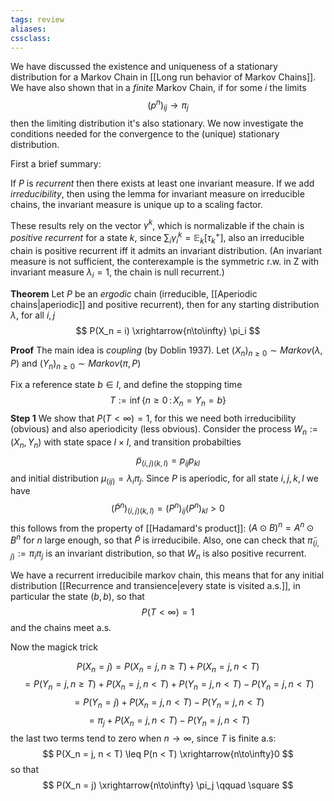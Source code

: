 ```yaml
---
tags: review
aliases:
cssclass:
---
```

 
We have discussed the existence and uniqueness of a stationary distribution for a Markov Chain in [[Long run behavior of Markov Chains]]. We have also shown that in a _finite_ Markov Chain, if for some $i$ the limits
$$
(p^n)_{ij} \to \pi_j
$$
then the limiting distribution it's also stationary. We now investigate the conditions needed for the convergence to the (unique) stationary distribution.

First a brief summary:

If $P$ is _recurrent_ then there exists at least one invariant measure. 
If we add _irreducibility_, then using the lemma for invariant measure on irreducible chains, the invariant measure is unique up to a scaling factor. 

These results rely on the vector $\gamma^k$, which is normalizable if the chain is _positive recurrent_ for a state $k$, since $\sum_{i} \gamma_i^k = \mathbb{E}_k[\tau_k^+]$, also an irreducible chain is positive recurrent iff it admits an invariant distribution. (An invariant measure is not sufficient, the conterexample is the symmetric r.w. in Z with invariant measure $\lambda_i = 1$, the chain is null recurrent.)

**Theorem** Let $P$ be an _ergodic_ chain (irreducible, [[Aperiodic chains|aperiodic]] and positive recurrent), then for any starting distribution $\lambda$, for all $i,j$ 
$$
P(X_n = i) \xrightarrow{n\to\infty} \pi_i
$$

**Proof** The main idea is _coupling_ (by Doblin 1937). Let $(X_n)_{n\geq 0} \sim Markov(\lambda, P)$ and  $(Y_n)_{n\geq 0} \sim Markov(\pi, P)$

Fix a reference state $b \in I$, and define the stopping time 
$$
T := \inf \{n \geq 0\,:\, X_n = Y_n = b\}
$$
**Step 1** We show that $P(T < \infty) = 1$, for this we need both irreducibility (obvious) and also aperiodicity (less obvious). 
Consider the process $W_n := (X_n, Y_n)$ with state space $I \times I$, and transition probabilties
$$
\tilde p_{(i,j) (k,l)} = p_{ij}p_{kl}
$$
and initial distribution $\mu_{(ij)} = \lambda_i \pi_j$. Since $P$ is aperiodic, for all state $i,j,k,l$ we have
$$
(\tilde P^n)_{(i,j)(k,l)} = (P^n)_{ij}(P^n)_{kl} > 0
$$
this follows from the property of [[Hadamard's product]]: $(A\odot B)^n = A^n\odot B^n$
for $n$ large enough, so that $\tilde P$ is irreducibile. Also, one can check that $\tilde\pi_{(i,j)} := \pi_i\pi_j$ is an invariant distribution, so that $W_n$ is also positive recurrent.

We have a recurrent irreducibile markov chain, this means that for any initial distribution [[Recurrence and transience|every state is visited a.s.]], in particular the state $(b,b)$, so that
$$
P(T< \infty) = 1
$$
and the chains meet a.s.

Now the magick trick

$$
P(X_n = j) = P(X_n = j, n \geq T) + P(X_n = j, n < T)
$$
$$
= P(Y_n = j, n\geq T) + P(X_n = j, n < T) + P(Y_n = j, n < T) -P(Y_n = j, n < T)
$$
$$
= P(Y_n = j) + P(X_n = j, n < T)-P(Y_n = j, n < T)
$$
$$
= \pi_j + P(X_n = j, n < T)-P(Y_n = j, n < T)
$$
the last two terms tend to zero when $n\to\infty$, since $T$ is finite a.s:
$$
P(X_n = j, n < T) \leq P(n < T) \xrightarrow{n\to\infty}0
$$
so that
$$
P(X_n = j) \xrightarrow{n\to\infty} \pi_j \qquad \square
$$





